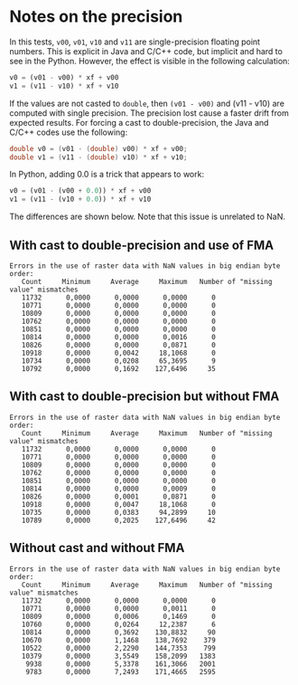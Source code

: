 # Notes on the precision

In this tests, `v00`, `v01`, `v10` and `v11` are single-precision floating point numbers.
This is explicit in Java and C/C++ code, but implicit and hard to see in the Python.
However, the effect is visible in the following calculation:

```python
v0 = (v01 - v00) * xf + v00
v1 = (v11 - v10) * xf + v10
```

If the values are not casted to `double`, then `(v01 - v00)` and (v11 - v10) are computed with single precision.
The precision lost cause a faster drift from expected results. For forcing a cast to double-precision,
the Java and C/C++ codes use the following:

```java
double v0 = (v01 - (double) v00) * xf + v00;
double v1 = (v11 - (double) v10) * xf + v10;
```

In Python, adding 0.0 is a trick that appears to work:

```python
v0 = (v01 - (v00 + 0.0)) * xf + v00
v1 = (v11 - (v10 + 0.0)) * xf + v10
```

The differences are shown below.
Note that this issue is unrelated to NaN.


## With cast to double-precision and use of FMA
```
Errors in the use of raster data with NaN values in big endian byte order:
   Count     Minimum     Average     Maximum   Number of "missing value" mismatches
   11732      0,0000      0,0000      0,0000      0
   10771      0,0000      0,0000      0,0000      0
   10809      0,0000      0,0000      0,0000      0
   10762      0,0000      0,0000      0,0000      0
   10851      0,0000      0,0000      0,0000      0
   10814      0,0000      0,0000      0,0016      0
   10826      0,0000      0,0000      0,0871      0
   10918      0,0000      0,0042     18,1068      0
   10734      0,0000      0,0208     65,3695      9
   10792      0,0000      0,1692    127,6496     35
```

## With cast to double-precision but without FMA
```
Errors in the use of raster data with NaN values in big endian byte order:
   Count     Minimum     Average     Maximum   Number of "missing value" mismatches
   11732      0,0000      0,0000      0,0000      0
   10771      0,0000      0,0000      0,0000      0
   10809      0,0000      0,0000      0,0000      0
   10762      0,0000      0,0000      0,0000      0
   10851      0,0000      0,0000      0,0000      0
   10814      0,0000      0,0000      0,0009      0
   10826      0,0000      0,0001      0,0871      0
   10918      0,0000      0,0047     18,1068      0
   10735      0,0000      0,0383     94,2899     10
   10789      0,0000      0,2025    127,6496     42
```

## Without cast and without FMA
```
Errors in the use of raster data with NaN values in big endian byte order:
   Count     Minimum     Average     Maximum   Number of "missing value" mismatches
   11732      0,0000      0,0000      0,0000      0
   10771      0,0000      0,0000      0,0011      0
   10809      0,0000      0,0006      0,1469      0
   10760      0,0000      0,0264     12,2387      6
   10814      0,0000      0,3692    130,8832     90
   10670      0,0000      1,1468    138,7692    379
   10522      0,0000      2,2290    144,7353    799
   10379      0,0000      3,5549    158,2099   1383
    9938      0,0000      5,3378    161,3066   2001
    9783      0,0000      7,2493    171,4665   2595
```
